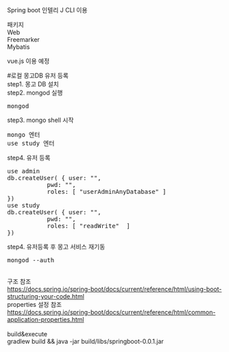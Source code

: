 Spring boot
인텔리 J CLI 이용

패키지<br>
Web<br>
Freemarker<br>
Mybatis<br>

vue.js 이용 예정


#로컬 몽고DB 유저 등록<br>
step1. 몽고 DB 설치<br>
step2. mongod 실행<br>
<pre>
mongod
</pre>
step3. mongo shell 시작<br>
<pre>
mongo 엔터
use study 엔터
</pre>
step4. 유저 등록
<pre>
use admin
db.createUser( { user: "<username>",
           pwd: "<password>",
           roles: [ "userAdminAnyDatabase" ]
})
use study
db.createUser( { user: "<username>",
           pwd: "<password>",
           roles: [ "readWrite"  ] 
})
</pre>
step4. 유저등록 후 몽고 서비스 재기동<br>
<pre>
mongod --auth
</pre>
<br>구조 참조</br>
https://docs.spring.io/spring-boot/docs/current/reference/html/using-boot-structuring-your-code.html
<br>properties 설정 참조</br>
https://docs.spring.io/spring-boot/docs/current/reference/html/common-application-properties.html
<br><br>build&execute<br>
gradlew build && java -jar build/libs/springboot-0.0.1.jar
